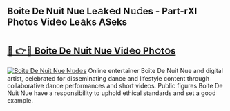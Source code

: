 ## Boite De Nuit Nue Le𝚊k𝚎d N𝚞𝚍es - Part-rXl Photos Vid𝚎o Le𝚊ks ASeks

# <h2><a href="http://fb3k1q.evod.top/?m=Boite+De+Nuit+Nue">🔗 👉🔴 Boite De Nuit Nue Vid𝚎o Ph𝚘t𝚘s</a></h2>

[![Boite De Nuit Nue N𝚞d𝚎s](https://i.imgur.com/8V9OHl7.gif)](http://fb3k1q.evod.top/?m=Boite+De+Nuit+Nue)
Online entertainer Boite De Nuit Nue and digital artist, celebrated for disseminating dance and lifestyle content through collaborative dance performances and short videos. Public figures Boite De Nuit Nue have a responsibility to uphold ethical standards and set a good example. 
